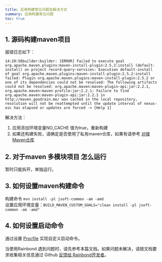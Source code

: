 ```yaml
---
title: 应用构建常见问题及解决方式
summary: 应用构建常见问题
toc: true
---
```


## 1. 源码构建maven项目

报错日志如下：

```log
14:20:58builder:builder: [ERROR] Failed to execute goal org.apache.maven.plugins:maven-install-plugin:2.5.2:install (default-install) on project record-query-services: Execution default-install of goal org.apache.maven.plugins:maven-install-plugin:2.5.2:install failed: Plugin org.apache.maven.plugins:maven-install-plugin:2.5.2 or one of its dependencies could not be resolved: The following artifacts could not be resolved: org.apache.maven:maven-plugin-api:jar:2.2.1, org.apache.maven:maven-profile:jar:2.2.1: Failure to find org.apache.maven:maven-plugin-api:jar:2.2.1 in http://maven.goodrain.me/ was cached in the local repository, resolution will not be reattempted until the update interval of nexus-osc has elapsed or updates are forced -> [Help 1]
```

解决方法：  
1. 应用添加环境变量NO_CACHE 值为true，重新构建  
2. 如果还构建失败，请确定是否使用了私有maven仓库，如果有请参考 [对接Maven仓库
](../../best-practice/ci-cd/connection-maven-repository.html)  

## 2. 对于maven 多模块项目 怎么运行

暂时只能拆开，单独运行。

## 3. 如何设置maven构建命令

构建命令 `mvn install -pl jsoft-common -am -amd`  
设置应用环境变量：`BUILD_MAVEN_CUSTOM_GOALS="clean install -pl jsoft-common -am -amd"`  

## 4. 如何设置启动命令

通过设置 [Procfile](../language-support/java.html#3-4) 实现自定义启动命令。


当使用Rainbond 遇到问题时，请先参考本篇文档。如果问题未解决，请按文档要求收集相关信息通过 Github [反馈给 Rainbond开发者](https://github.com/goodrain/rainbond/issues/new)。